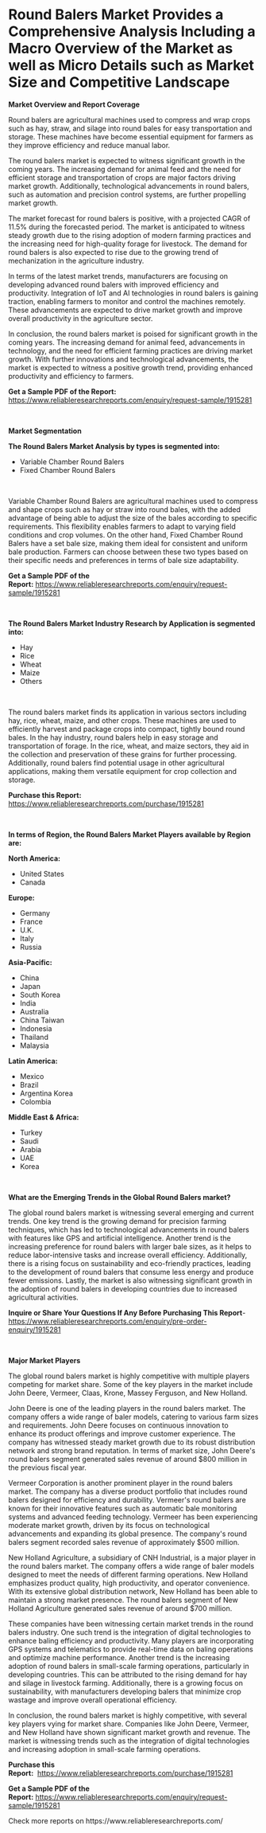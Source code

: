 <p><h1>Round Balers Market Provides a Comprehensive Analysis Including a Macro Overview of the Market as well as Micro Details such as Market Size and Competitive Landscape</h1></p><p><strong>Market Overview and Report Coverage</strong></p>
<p><p>Round balers are agricultural machines used to compress and wrap crops such as hay, straw, and silage into round bales for easy transportation and storage. These machines have become essential equipment for farmers as they improve efficiency and reduce manual labor.</p><p>The round balers market is expected to witness significant growth in the coming years. The increasing demand for animal feed and the need for efficient storage and transportation of crops are major factors driving market growth. Additionally, technological advancements in round balers, such as automation and precision control systems, are further propelling market growth.</p><p>The market forecast for round balers is positive, with a projected CAGR of 11.5% during the forecasted period. The market is anticipated to witness steady growth due to the rising adoption of modern farming practices and the increasing need for high-quality forage for livestock. The demand for round balers is also expected to rise due to the growing trend of mechanization in the agriculture industry.</p><p>In terms of the latest market trends, manufacturers are focusing on developing advanced round balers with improved efficiency and productivity. Integration of IoT and AI technologies in round balers is gaining traction, enabling farmers to monitor and control the machines remotely. These advancements are expected to drive market growth and improve overall productivity in the agriculture sector.</p><p>In conclusion, the round balers market is poised for significant growth in the coming years. The increasing demand for animal feed, advancements in technology, and the need for efficient farming practices are driving market growth. With further innovations and technological advancements, the market is expected to witness a positive growth trend, providing enhanced productivity and efficiency to farmers.</p></p>
<p><strong>Get a Sample PDF of the Report:</strong> <a href="https://www.reliableresearchreports.com/enquiry/request-sample/1915281">https://www.reliableresearchreports.com/enquiry/request-sample/1915281</a></p>
<p>&nbsp;</p>
<p><strong>Market Segmentation</strong></p>
<p><strong>The Round Balers Market Analysis by types is segmented into:</strong></p>
<p><ul><li>Variable Chamber Round Balers</li><li>Fixed Chamber Round Balers</li></ul></p>
<p>&nbsp;</p>
<p><p>Variable Chamber Round Balers are agricultural machines used to compress and shape crops such as hay or straw into round bales, with the added advantage of being able to adjust the size of the bales according to specific requirements. This flexibility enables farmers to adapt to varying field conditions and crop volumes. On the other hand, Fixed Chamber Round Balers have a set bale size, making them ideal for consistent and uniform bale production. Farmers can choose between these two types based on their specific needs and preferences in terms of bale size adaptability.</p></p>
<p><strong>Get a Sample PDF of the Report:</strong>&nbsp;<a href="https://www.reliableresearchreports.com/enquiry/request-sample/1915281">https://www.reliableresearchreports.com/enquiry/request-sample/1915281</a></p>
<p>&nbsp;</p>
<p><strong>The Round Balers Market Industry Research by Application is segmented into:</strong></p>
<p><ul><li>Hay</li><li>Rice</li><li>Wheat</li><li>Maize</li><li>Others</li></ul></p>
<p>&nbsp;</p>
<p><p>The round balers market finds its application in various sectors including hay, rice, wheat, maize, and other crops. These machines are used to efficiently harvest and package crops into compact, tightly bound round bales. In the hay industry, round balers help in easy storage and transportation of forage. In the rice, wheat, and maize sectors, they aid in the collection and preservation of these grains for further processing. Additionally, round balers find potential usage in other agricultural applications, making them versatile equipment for crop collection and storage.</p></p>
<p><strong>Purchase this Report:</strong>&nbsp; <a href="https://www.reliableresearchreports.com/purchase/1915281">https://www.reliableresearchreports.com/purchase/1915281</a></p>
<p>&nbsp;</p>
<p><strong>In terms of Region, the Round Balers Market Players available by Region are:</strong></p>
<p>
    <p> <strong> North America: </strong>
        <ul>
            <li>United States</li>
            <li>Canada</li>
        </ul>
        </p> 
    <p> <strong> Europe: </strong>
        <ul>
            <li>Germany</li>
            <li>France</li>
            <li>U.K.</li>
            <li>Italy</li>
            <li>Russia</li>
        </ul>
        </p> 
    <p> <strong> Asia-Pacific: </strong>
        <ul>
            <li>China</li>
            <li>Japan</li>
            <li>South Korea</li>
            <li>India</li>
            <li>Australia</li>
            <li>China Taiwan</li>
            <li>Indonesia</li>
            <li>Thailand</li>
            <li>Malaysia</li>
        </ul>
        </p> 
    <p> <strong> Latin America: </strong>
        <ul>
            <li>Mexico</li>
            <li>Brazil</li>
            <li>Argentina Korea</li>
            <li>Colombia</li>
        </ul>
        </p> 
    <p> <strong> Middle East & Africa: </strong>
        <ul>
            <li>Turkey</li>
            <li>Saudi</li>
            <li>Arabia</li>
            <li>UAE</li>
            <li>Korea</li>
        </ul>
    </p>
    </p>
<p>&nbsp;</p>
<p><strong>What are the Emerging Trends in the Global Round Balers market?</strong></p>
<p><p>The global round balers market is witnessing several emerging and current trends. One key trend is the growing demand for precision farming techniques, which has led to technological advancements in round balers with features like GPS and artificial intelligence. Another trend is the increasing preference for round balers with larger bale sizes, as it helps to reduce labor-intensive tasks and increase overall efficiency. Additionally, there is a rising focus on sustainability and eco-friendly practices, leading to the development of round balers that consume less energy and produce fewer emissions. Lastly, the market is also witnessing significant growth in the adoption of round balers in developing countries due to increased agricultural activities.</p></p>
<p><strong>Inquire or Share Your Questions If Any Before Purchasing This Report</strong>- <a href="https://www.reliableresearchreports.com/enquiry/pre-order-enquiry/1915281">https://www.reliableresearchreports.com/enquiry/pre-order-enquiry/1915281</a></p>
<p>&nbsp;</p>
<p><strong>Major Market Players</strong></p>
<p><p>The global round balers market is highly competitive with multiple players competing for market share. Some of the key players in the market include John Deere, Vermeer, Claas, Krone, Massey Ferguson, and New Holland.</p><p>John Deere is one of the leading players in the round balers market. The company offers a wide range of baler models, catering to various farm sizes and requirements. John Deere focuses on continuous innovation to enhance its product offerings and improve customer experience. The company has witnessed steady market growth due to its robust distribution network and strong brand reputation. In terms of market size, John Deere's round balers segment generated sales revenue of around $800 million in the previous fiscal year.</p><p>Vermeer Corporation is another prominent player in the round balers market. The company has a diverse product portfolio that includes round balers designed for efficiency and durability. Vermeer's round balers are known for their innovative features such as automatic bale monitoring systems and advanced feeding technology. Vermeer has been experiencing moderate market growth, driven by its focus on technological advancements and expanding its global presence. The company's round balers segment recorded sales revenue of approximately $500 million.</p><p>New Holland Agriculture, a subsidiary of CNH Industrial, is a major player in the round balers market. The company offers a wide range of baler models designed to meet the needs of different farming operations. New Holland emphasizes product quality, high productivity, and operator convenience. With its extensive global distribution network, New Holland has been able to maintain a strong market presence. The round balers segment of New Holland Agriculture generated sales revenue of around $700 million.</p><p>These companies have been witnessing certain market trends in the round balers industry. One such trend is the integration of digital technologies to enhance baling efficiency and productivity. Many players are incorporating GPS systems and telematics to provide real-time data on baling operations and optimize machine performance. Another trend is the increasing adoption of round balers in small-scale farming operations, particularly in developing countries. This can be attributed to the rising demand for hay and silage in livestock farming. Additionally, there is a growing focus on sustainability, with manufacturers developing balers that minimize crop wastage and improve overall operational efficiency.</p><p>In conclusion, the round balers market is highly competitive, with several key players vying for market share. Companies like John Deere, Vermeer, and New Holland have shown significant market growth and revenue. The market is witnessing trends such as the integration of digital technologies and increasing adoption in small-scale farming operations.</p></p>
<p><strong>Purchase this Report:</strong>&nbsp;&nbsp;<a href="https://www.reliableresearchreports.com/purchase/1915281">https://www.reliableresearchreports.com/purchase/1915281</a></p>
<p></p>
<p><strong>Get a Sample PDF of the Report:</strong>&nbsp;<a href="https://www.reliableresearchreports.com/enquiry/request-sample/1915281">https://www.reliableresearchreports.com/enquiry/request-sample/1915281</a></p>
<p>Check more reports on https://www.reliableresearchreports.com/</p>